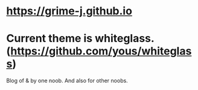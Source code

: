# https://grime-j.github.io
# Current theme is whiteglass. (https://github.com/yous/whiteglass)

Blog of & by one noob. 
And also for other noobs.

